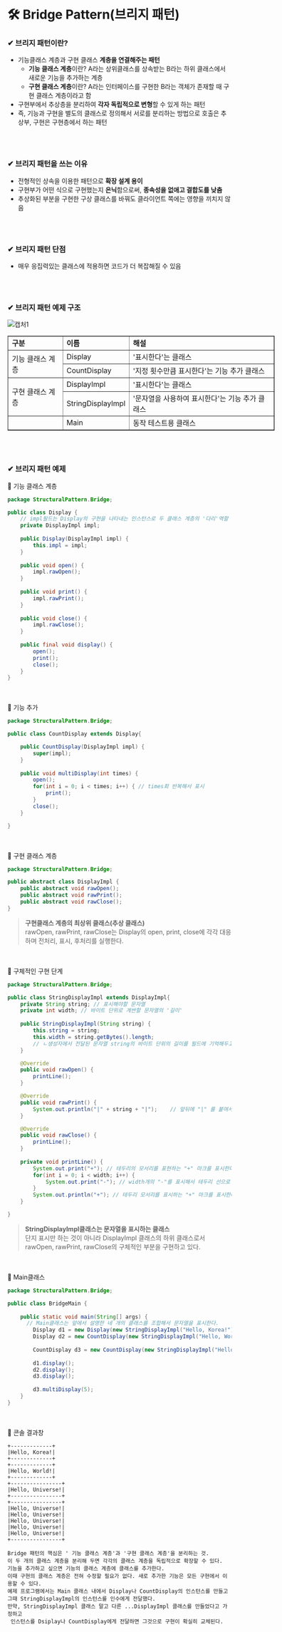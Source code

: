 # 🛠 Bridge Pattern(브리지 패턴)
### ✔ 브리지 패턴이란?
* 기능클래스 계층과 구현 클래스 **계층을 연결해주는 패턴**
   * **기능 클래스 계층**이란? A라는 상위클래스를 상속받는 B라는 하위 클래스에서 새로운 기능을 추가하는 계층
   * **구현 클래스 계층**이란? A라는 인터페이스를 구현한 B라는 객체가 존재할 때 구현 클래스 계층이라고 함
* 구현부에서 추상층을 분리하여 **각자 독립적으로 변형**할 수 있게 하는 패턴
* 즉, 기능과 구현을 별도의 클래스로 정의해서 서로를 분리하는 방법으로 호출은 추상부, 구현은 구현층에서 하는 패턴

<br/><br/>
### ✔ 브리지 패턴을 쓰는 이유
* 전형적인 상속을 이용한 패턴으로 **확장 설계 용이**
* 구현부가 어떤 식으로 구현했는지 **은닉**함으로써, **종속성을 없애고 결합도를 낮춤**
* 추상화된 부분을 구현한 구상 클래스를 바꿔도 클라이언트 쪽에는 영향을 끼치지 않음

<br/><br/>
### ✔ 브리지 패턴 단점
* 매우 응집력있는 클래스에 적용하면 코드가 더 복잡해질 수 있음

<br/><br/>
### ✔ 브리지 패턴 예제 구조
![캡처1](https://user-images.githubusercontent.com/54934681/104274422-254cd100-54e4-11eb-815c-bee562bbbb1c.PNG)
<table border="1" cellpadding="0" cellspacing="0" style="width:600px">
	<tbody>
		<tr>
			<td><strong>구분</strong></td>
			<td><strong>이름</strong></td>
			<td><strong>해설</strong></td>
		</tr>
		<tr>
			<td colspan="1" rowspan="2">기능 클래스 계층</td>
			<td>Display</td>
			<td>&#39;표시한다&#39;는 클래스</td>
		</tr>
		<tr>
			<td>CountDisplay</td>
			<td>&#39;지정 횟수만큼 표시한다&#39;는 기능 추가 클래스</td>
		</tr>
		<tr>
			<td colspan="1" rowspan="2">구현 클래스 계층</td>
			<td>DisplayImpl</td>
			<td>&#39;표시한다&#39;는 클래스</td>
		</tr>
		<tr>
			<td>StringDisplayImpl</td>
			<td>&#39;문자열을 사용하여 표시한다&#39;는 기능 추가 클래스</td>
		</tr>
		<tr>
			<td colspan="1">&nbsp;</td>
			<td>Main</td>
			<td>동작 테스트용 클래스</td>
		</tr>
	</tbody>
</table>


<br/><br/>
### ✔ 브리지 패턴 예제
🔻 기능 클래스 계층
```java
package StructuralPattern.Bridge;

public class Display {
	// impl필드는 Display의 구현을 나타내는 인스턴스로 두 클래스 계층의 '다리'역할
	private DisplayImpl impl;
	
	public Display(DisplayImpl impl) {
		this.impl = impl;
	}
	
	public void open() {
		impl.rawOpen();
	}
	
	public void print() {
		impl.rawPrint();
	}
	
	public void close() {
		impl.rawClose();
	}
	
	public final void display() {
		open();
		print();
		close();
	}
}
```

<br/><br/>
🔻 기능 추가
```java
package StructuralPattern.Bridge;

public class CountDisplay extends Display{

	public CountDisplay(DisplayImpl impl) {
		super(impl);
	}
	
	public void multiDisplay(int times) {
		open();
		for(int i = 0; i < times; i++) { // times회 반복해서 표시
			print();
		}
		close();
	}

}
```

<br/><br/>
🔻 구현 클래스 계층
```java
package StructuralPattern.Bridge;

public abstract class DisplayImpl {
	public abstract void rawOpen();
	public abstract void rawPrint();
	public abstract void rawClose();
}
```

> **구현클래스 계층의 최상위 클래스(추상 클래스)** <br/>
> rawOpen, rawPrint, rawClose는 Display의 open, print, close에 각각 대응하며 전처리, 표시, 후처리를 실행한다.


<br/><br/>
🔻 구체적인 구현 단계
```java
package StructuralPattern.Bridge;

public class StringDisplayImpl extends DisplayImpl{
	private String string; // 표시해야할 문자열
	private int width; // 바이트 단위로 계싼할 문자열의 '길이'
	
	public StringDisplayImpl(String string) {
		this.string = string;
		this.width = string.getBytes().length;	
		// ㄴ생성자에서 전달된 문자열 string의 바이트 단위의 길이를 필드에 기억해두고 나중에 사용한다
	}

	@Override
	public void rawOpen() {
		printLine();
	}

	@Override
	public void rawPrint() {
		System.out.println("|" + string + "|");    // 앞뒤에 "|" 를 붙여서 표시한다.
	}

	@Override
	public void rawClose() {
		printLine();
	}
	
	private void printLine() {
		System.out.print("+"); // 테두리의 모서리를 표현하는 "+" 마크를 표시한다.
		for(int i = 0; i < width; i++) {
			System.out.print("-"); // width개의 "-"를 표시해서 테두리 선으로 이용한다.
		}
		System.out.println("+"); // 테두리 모서리를 표시하는 "+" 마크를 표시한다.
	}

}
```
> **StringDisplayImpl클래스는 문자열을 표시하는 클래스** <br/>
> 단지 표시만 하는 것이 아니라 DisplayImpl 클래스의 하위 클래스로서<br/>
> rawOpen, rawPrint, rawClose의 구체적인 부분을 구현하고 있다.


<br/><br/>
🔻 Main클래스
```java
package StructuralPattern.Bridge;

public class BridgeMain {
  
	public static void main(String[] args) {
      // Main클래스는 앞에서 설명한 네 개의 클래스를 조합해서 문자열을 표시한다.
		Display d1 = new Display(new StringDisplayImpl("Hello, Korea!"));
		Display d2 = new CountDisplay(new StringDisplayImpl("Hello, World!"));
		
		CountDisplay d3 = new CountDisplay(new StringDisplayImpl("Hello, Universe!"));
		
		d1.display();
		d2.display();
		d3.display();
		
		d3.multiDisplay(5);
	}
}
```

<br/><br/>
🔻 콘솔 결과창
```console
+-------------+
|Hello, Korea!|
+-------------+
+-------------+
|Hello, World!|
+-------------+
+----------------+
|Hello, Universe!|
+----------------+
+----------------+
|Hello, Universe!|
|Hello, Universe!|
|Hello, Universe!|
|Hello, Universe!|
|Hello, Universe!|
+----------------+
```


```
Bridge 패턴의 핵심은 ' 기능 클래스 계층'과 '구현 클래스 계층'을 분리하는 것.
이 두 개의 클래스 계층을 분리해 두면 각각의 클래스 계층을 독립적으로 확장할 수 있다.
기능을 추가하고 싶으면 기능의 클래스 계층에 클래스를 추가한다. 
이때 구현의 클래스 계층은 전혀 수정할 필요가 없다. 새로 추가한 기능은 모든 구현에서 이용할 수 있다. 
예제 프로그램에서는 Main 클래스 내에서 Display나 CountDisplay의 인스턴스를 만들고 그때 StringDisplayImpl의 인스턴스를 인수에게 전달했다.
만약, StringDisplayImpl 클래스 말고 다른 ...DisplayImpl 클래스를 만들었다고 가정하고
 인스턴스를 Dsiplay나 CountDisplay에게 전달하면 그것으로 구현이 확실히 교체된다.
```
